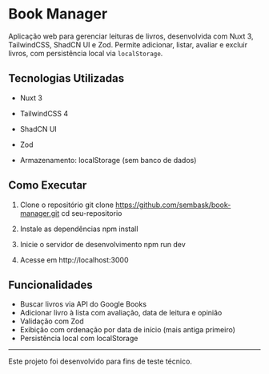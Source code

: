 # Book Manager

Aplicação web para gerenciar leituras de livros, desenvolvida com Nuxt 3, TailwindCSS, ShadCN UI e Zod. Permite adicionar, listar, avaliar e excluir livros, com persistência local via `localStorage`.

## Tecnologias Utilizadas

- Nuxt 3
- TailwindCSS 4
- ShadCN UI
- Zod

- Armazenamento: localStorage (sem banco de dados)

## Como Executar

1. Clone o repositório
   git clone https://github.com/sembask/book-manager.git
   cd seu-repositorio

2. Instale as dependências
   npm install

3. Inicie o servidor de desenvolvimento
   npm run dev

4. Acesse em
   http://localhost:3000

## Funcionalidades

- Buscar livros via API do Google Books
- Adicionar livro à lista com avaliação, data de leitura e opinião
- Validação com Zod
- Exibição com ordenação por data de início (mais antiga primeiro)
- Persistência local com localStorage

---

Este projeto foi desenvolvido para fins de teste técnico.
